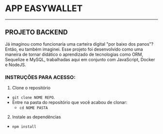 # APP EASYWALLET 
---
## PROJETO BACKEND

Já imaginou como funcionaria uma carteira digital "por baixo dos panos"? Então, eu também imaginei. Esse projeto foi desenvolvido como uma maneira de tornar didático o aprendizado de tecnologias como ORM, Sequelize e MySQL, trabalhadas aqui em conjunto com JavaScript, Docker e NodeJS.

### INSTRUÇÕES PARA ACESSO:

1. Clone o repositório
  * `git clone NOME REPO`.
  * Entre na pasta do repositório que você acabou de clonar:
    * `cd NOME PASTA`

2. Instale as dependências
  * `npm install`

